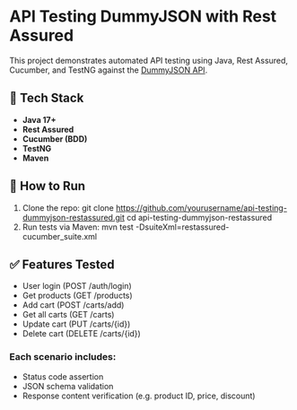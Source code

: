 # API Testing DummyJSON with Rest Assured

This project demonstrates automated API testing using Java, Rest Assured, Cucumber, and TestNG against the [DummyJSON API](https://dummyjson.com/).

## 🔧 Tech Stack
- **Java 17+**
- **Rest Assured**
- **Cucumber (BDD)**
- **TestNG**
- **Maven**

## 🚀 How to Run
1. Clone the repo:
   git clone https://github.com/yourusername/api-testing-dummyjson-restassured.git
   cd api-testing-dummyjson-restassured
2. Run tests via Maven:
   mvn test -DsuiteXml=restassured-cucumber_suite.xml

## ✅ Features Tested
- User login (POST /auth/login)
- Get products (GET /products)
- Add cart (POST /carts/add)
- Get all carts (GET /carts)
- Update cart (PUT /carts/{id})
- Delete cart (DELETE /carts/{id})
### Each scenario includes:
- Status code assertion
- JSON schema validation
- Response content verification (e.g. product ID, price, discount)